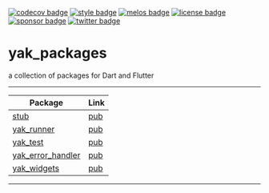 [![codecov badge][]][codecov]
[![style badge][]][style]
[![melos badge][]][melos]
[![license badge][]][license]
[![sponsor badge][]][sponsor]
[![twitter badge][]][twitter]

# yak_packages

a collection of packages for Dart and Flutter

---

| Package | Link |
|--------|-----|
| [stub](https://github.com/iapicca/yak_packages/tree/master/packages/stub) | [pub](https://pub.dev/packages/stub) |
| [yak_runner](https://github.com/iapicca/yak_packages/tree/master/packages/yak_runner) | [pub](https://pub.dev/packages/yak_runner) |
| [yak_test](https://github.com/iapicca/yak_packages/tree/master/packages/yak_test) | [pub](https://pub.dev/packages/yak_test) |
| [yak_error_handler](https://github.com/iapicca/yak_packages/tree/master/packages/yak_error_handler) | [pub](https://pub.dev/packages/yak_error_handler) |
| [yak_widgets](https://github.com/iapicca/yak_packages/tree/master/packages/yak_widgets) | [pub](https://pub.dev/packages/yak_widgets) |
---



[codecov]: https://codecov.io/gh/iapicca/yak_packages
[codecov badge]: https://codecov.io/gh/iapicca/yak_packages/branch/master/graph/badge.svg?token=KVHDWICFU0
[style]: https://codecov.io/gh/iapicca/yak_packages/branch/master/graph/badge.svg?token=KVHDWICFU0
[style badge]: https://img.shields.io/badge/style-effective_dart-40c4ff.svg
[melos badge]: https://img.shields.io/badge/maintained%20with-melos-f700ff.svg
[melos]: https://github.com/invertase/melos
[license]: https://opensource.org/licenses/MIT
[license badge]: https://img.shields.io/badge/license-MIT-blue.svg
[sponsor]: https://github.com/sponsors/iapicca
[sponsor badge]: https://img.shields.io/badge/-Sponsor-fafbfc?logo=GitHub%20Sponsors
[twitter]: https://twitter.com/intent/follow?screen_name=yakforward
[twitter badge]: https://img.shields.io/twitter/follow/yakforward?label=twitter&style=social